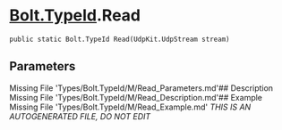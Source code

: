 # [Bolt.TypeId](Types/Bolt.TypeId.md).Read
`public static Bolt.TypeId Read(UdpKit.UdpStream stream)`
## Parameters
Missing File 'Types/Bolt.TypeId/M/Read_Parameters.md'## Description
Missing File 'Types/Bolt.TypeId/M/Read_Description.md'## Example
Missing File 'Types/Bolt.TypeId/M/Read_Example.md'
*THIS IS AN AUTOGENERATED FILE, DO NOT EDIT*
